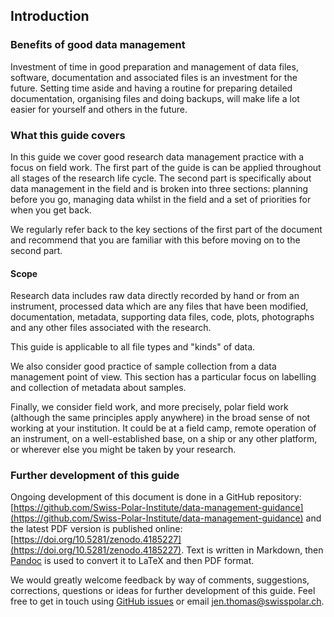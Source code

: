 
## Introduction

### Benefits of good data management

Investment of time in good preparation and management of data files, software, documentation and associated files is an investment for the future. Setting time aside and having a routine for preparing detailed documentation, organising files and doing backups, will make life a lot easier for yourself and others in the future.

### What this guide covers

In this guide we cover good research data management practice with a focus on field work. The first part of the guide is can be applied throughout all stages of the research life cycle. The second part is specifically about data management in the field and is broken into three sections: planning before you go, managing data whilst in the field and a set of priorities for when you get back. 

We regularly refer back to the key sections of the first part of the document and recommend that you are familiar with this before moving on to the second part.

#### Scope

Research data includes raw data directly recorded by hand or from an instrument, processed data which are any files that have been modified, documentation, metadata, supporting data files, code, plots, photographs and any other files associated with the research. 

This guide is applicable to all file types and "kinds" of data. 

We also consider good practice of sample collection from a data management point of view. This section has a particular focus on labelling and collection of metadata about samples.

Finally, we consider field work, and more precisely, polar field work (although the same principles apply anywhere) in the broad sense of not working at your institution. It could be at a field camp, remote operation of an instrument, on a well-established base, on a ship or any other platform, or wherever else you might be taken by your research.

### Further development of this guide

Ongoing development of this document is done in a GitHub repository: [https://github.com/Swiss-Polar-Institute/data-management-guidance](https://github.com/Swiss-Polar-Institute/data-management-guidance) and the latest PDF version is published online: [https://doi.org/10.5281/zenodo.4185227](https://doi.org/10.5281/zenodo.4185227). Text is written in Markdown, then [Pandoc](https://pandoc.org/MANUAL.html) is used to convert it to LaTeX and then PDF format. 

We would greatly welcome feedback by way of comments, suggestions, corrections, questions or ideas for further development of this guide. Feel free to get in touch using [GitHub issues](https://github.com/Swiss-Polar-Institute/data-management-guidance/issues) or email [jen.thomas@swisspolar.ch](mailto:jen.thomas@swisspolar.ch).
